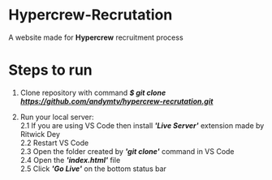 # Hypercrew-Recrutation
A website made for <b>Hypercrew</b> recruitment process


# Steps to run

1. Clone repository with command <i><b>$ git clone https://github.com/andymtv/hypercrew-recrutation.git</b></i>

2. Run your local server: <br>
    2.1 If you are using VS Code then install <i><b>'Live Server'</b></i> extension made by Ritwick Dey <br>
    2.2 Restart VS Code <br>
    2.3 Open the folder created by <i><b>'git clone'</b></i> command in VS Code <br>
    2.4 Open the <i><b>'index.html'</b></i> file <br>
    2.5 Click <i><b>'Go Live'</b></i> on the bottom status bar <br>
